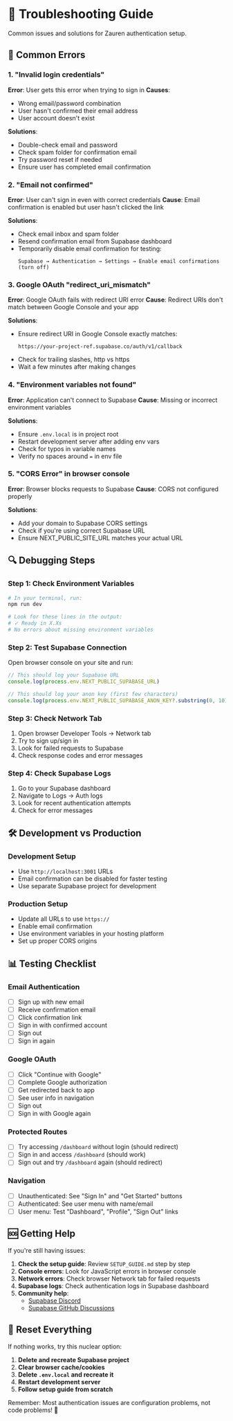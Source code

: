 # 🔧 Troubleshooting Guide

Common issues and solutions for Zauren authentication setup.

## 🚨 Common Errors

### 1. "Invalid login credentials"
**Error**: User gets this error when trying to sign in
**Causes**:
- Wrong email/password combination
- User hasn't confirmed their email address
- User account doesn't exist

**Solutions**:
- Double-check email and password
- Check spam folder for confirmation email
- Try password reset if needed
- Ensure user has completed email confirmation

### 2. "Email not confirmed"
**Error**: User can't sign in even with correct credentials
**Cause**: Email confirmation is enabled but user hasn't clicked the link

**Solutions**:
- Check email inbox and spam folder
- Resend confirmation email from Supabase dashboard
- Temporarily disable email confirmation for testing:
  ```
  Supabase → Authentication → Settings → Enable email confirmations (turn off)
  ```

### 3. Google OAuth "redirect_uri_mismatch"
**Error**: Google OAuth fails with redirect URI error
**Cause**: Redirect URIs don't match between Google Console and your app

**Solutions**:
- Ensure redirect URI in Google Console exactly matches:
  ```
  https://your-project-ref.supabase.co/auth/v1/callback
  ```
- Check for trailing slashes, http vs https
- Wait a few minutes after making changes

### 4. "Environment variables not found"
**Error**: Application can't connect to Supabase
**Cause**: Missing or incorrect environment variables

**Solutions**:
- Ensure `.env.local` is in project root
- Restart development server after adding env vars
- Check for typos in variable names
- Verify no spaces around `=` in env file

### 5. "CORS Error" in browser console
**Error**: Browser blocks requests to Supabase
**Cause**: CORS not configured properly

**Solutions**:
- Add your domain to Supabase CORS settings
- Check if you're using correct Supabase URL
- Ensure NEXT_PUBLIC_SITE_URL matches your actual URL

## 🔍 Debugging Steps

### Step 1: Check Environment Variables
```bash
# In your terminal, run:
npm run dev

# Look for these lines in the output:
# ✓ Ready in X.Xs
# No errors about missing environment variables
```

### Step 2: Test Supabase Connection
Open browser console on your site and run:
```javascript
// This should log your Supabase URL
console.log(process.env.NEXT_PUBLIC_SUPABASE_URL)

// This should log your anon key (first few characters)
console.log(process.env.NEXT_PUBLIC_SUPABASE_ANON_KEY?.substring(0, 10))
```

### Step 3: Check Network Tab
1. Open browser Developer Tools → Network tab
2. Try to sign up/sign in
3. Look for failed requests to Supabase
4. Check response codes and error messages

### Step 4: Check Supabase Logs
1. Go to your Supabase dashboard
2. Navigate to Logs → Auth logs
3. Look for recent authentication attempts
4. Check for error messages

## 🛠️ Development vs Production

### Development Setup
- Use `http://localhost:3001` URLs
- Email confirmation can be disabled for faster testing
- Use separate Supabase project for development

### Production Setup
- Update all URLs to use `https://`
- Enable email confirmation
- Use environment variables in your hosting platform
- Set up proper CORS origins

## 📊 Testing Checklist

### Email Authentication
- [ ] Sign up with new email
- [ ] Receive confirmation email
- [ ] Click confirmation link
- [ ] Sign in with confirmed account
- [ ] Sign out
- [ ] Sign in again

### Google OAuth
- [ ] Click "Continue with Google"
- [ ] Complete Google authorization
- [ ] Get redirected back to app
- [ ] See user info in navigation
- [ ] Sign out
- [ ] Sign in with Google again

### Protected Routes
- [ ] Try accessing `/dashboard` without login (should redirect)
- [ ] Sign in and access `/dashboard` (should work)
- [ ] Sign out and try `/dashboard` again (should redirect)

### Navigation
- [ ] Unauthenticated: See "Sign In" and "Get Started" buttons
- [ ] Authenticated: See user menu with name/email
- [ ] User menu: Test "Dashboard", "Profile", "Sign Out" links

## 🆘 Getting Help

If you're still having issues:

1. **Check the setup guide**: Review `SETUP_GUIDE.md` step by step
2. **Console errors**: Look for JavaScript errors in browser console
3. **Network errors**: Check browser Network tab for failed requests
4. **Supabase logs**: Check authentication logs in Supabase dashboard
5. **Community help**: 
   - [Supabase Discord](https://discord.supabase.com)
   - [Supabase GitHub Discussions](https://github.com/supabase/supabase/discussions)

## 🔄 Reset Everything

If nothing works, try this nuclear option:

1. **Delete and recreate Supabase project**
2. **Clear browser cache/cookies**
3. **Delete `.env.local` and recreate it**
4. **Restart development server**
5. **Follow setup guide from scratch**

Remember: Most authentication issues are configuration problems, not code problems! 🎯
